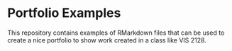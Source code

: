 # Portfolio Examples

This repository contains examples of RMarkdown files that can be used to create a nice portfolio to show work created in a class like VIS 2128.
